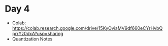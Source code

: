 # Day 4

- Colab: https://colab.research.google.com/drive/15KyOviaMV9df660eCYrHvbQprrYz0dxA?usp=sharing
- Quantization Notes
  
